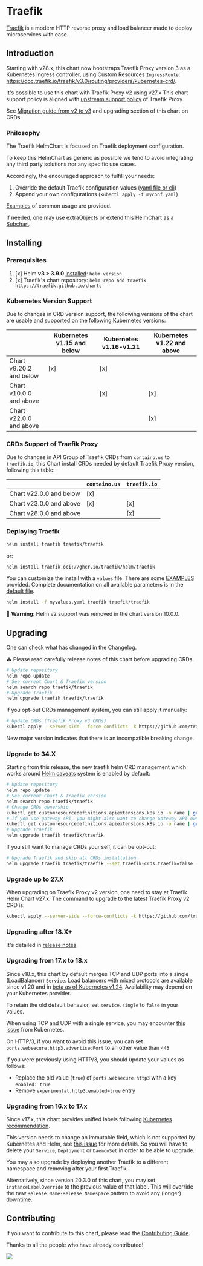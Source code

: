 # Traefik

[Traefik](https://traefik.io/) is a modern HTTP reverse proxy and load balancer made to deploy
microservices with ease.

## Introduction

Starting with v28.x, this chart now bootstraps Traefik Proxy version 3 as a Kubernetes ingress controller,
using Custom Resources `IngressRoute`: <https://doc.traefik.io/traefik/v3.0/routing/providers/kubernetes-crd/>.

It's possible to use this chart with Traefik Proxy v2 using v27.x
This chart support policy is aligned with [upstream support policy](https://doc.traefik.io/traefik/deprecation/releases/) of Traefik Proxy.

See [Migration guide from v2 to v3](https://doc.traefik.io/traefik/v3.0/migration/v2-to-v3/) and upgrading section of this chart on CRDs.

### Philosophy

The Traefik HelmChart is focused on Traefik deployment configuration.

To keep this HelmChart as generic as possible we tend
to avoid integrating any third party solutions nor any specific use cases.

Accordingly, the encouraged approach to fulfill your needs:

1. Override the default Traefik configuration values ([yaml file or cli](https://helm.sh/docs/chart_template_guide/values_files/))
2. Append your own configurations (`kubectl apply -f myconf.yaml`)

[Examples](https://github.com/traefik/traefik-helm-chart/blob/master/EXAMPLES.md) of common usage are provided.

If needed, one may use [extraObjects](./traefik/tests/values/extra.yaml) or extend this HelmChart [as a Subchart](https://helm.sh/docs/chart_template_guide/subcharts_and_globals/).

## Installing

### Prerequisites

1. [x] Helm **v3 > 3.9.0** [installed](https://helm.sh/docs/using_helm/#installing-helm): `helm version`
2. [x] Traefik's chart repository: `helm repo add traefik https://traefik.github.io/charts`

### Kubernetes Version Support

Due to changes in CRD version support, the following versions of the chart are usable and supported on the following Kubernetes versions:

|                         |  Kubernetes v1.15 and below | Kubernetes v1.16-v1.21 | Kubernetes v1.22 and above |
|-------------------------|-----------------------------|------------------------|----------------------------|
| Chart v9.20.2 and below | [x]                         | [x]                    |                            |
| Chart v10.0.0 and above |                             | [x]                    | [x]                        |
| Chart v22.0.0 and above |                             |                        | [x]                        |

### CRDs Support of Traefik Proxy

Due to changes in API Group of Traefik CRDs from `containo.us` to `traefik.io`, this Chart install CRDs needed by default Traefik Proxy version, following this table:

|                         |  `containo.us`              | `traefik.io`           |
|-------------------------|-----------------------------|------------------------|
| Chart v22.0.0 and below |  [x]                        |                        |
| Chart v23.0.0 and above |  [x]                        | [x]                    |
| Chart v28.0.0 and above |                             | [x]                    |

### Deploying Traefik

```bash
helm install traefik traefik/traefik
```

or:

```bash
helm install traefik oci://ghcr.io/traefik/helm/traefik
```

You can customize the install with a `values` file. There are some [EXAMPLES](./EXAMPLES.md) provided.
Complete documentation on all available parameters is in the [default file](./traefik/values.yaml).

```bash
helm install -f myvalues.yaml traefik traefik/traefik
```

🛂 **Warning**: Helm v2 support was removed in the chart version 10.0.0.

## Upgrading

One can check what has changed in the [Changelog](./traefik/Changelog.md).

:warning: Please read carefully release notes of this chart before upgrading CRDs.

```bash
# Update repository
helm repo update
# See current Chart & Traefik version
helm search repo traefik/traefik
# Upgrade Traefik
helm upgrade traefik traefik/traefik
```

If you opt-out CRDs management system, you can still apply it manually:

```bash
# Update CRDs (Traefik Proxy v3 CRDs)
kubectl apply --server-side --force-conflicts -k https://github.com/traefik/traefik-helm-chart/traefik-crds/
```

New major version indicates that there is an incompatible breaking change.

### Upgrade to 34.X

Starting from this release, the new traefik helm CRD management which works around [Helm caveats](https://helm.sh/docs/chart_best_practices/custom_resource_definitions/#some-caveats-and-explanations) system is enabled by default:

```bash
# Update repository
helm repo update
# See current Chart & Traefik version
helm search repo traefik/traefik
# Change CRDs ownership
kubectl get customresourcedefinitions.apiextensions.k8s.io -o name | grep traefik.io | xargs kubectl patch --type='json' -p='[{"op": "add", "path": "/metadata/labels", "value": {"app.kubernetes.io/managed-by":"Helm"}},{"op": "add", "path": "/metadata/annotations/meta.helm.sh~1release-name", "value":"traefik"},{"op": "add", "path": "/metadata/annotations/meta.helm.sh~1release-namespace", "value":"traefik"}]'
# If you use gateway API, you might also want to change Gateway API ownership
kubectl get customresourcedefinitions.apiextensions.k8s.io -o name | grep gateway.networking.k8s.io | xargs kubectl patch --type='json' -p='[{"op": "add", "path": "/metadata/labels", "value": {"app.kubernetes.io/managed-by":"Helm"}},{"op": "add", "path": "/metadata/annotations/meta.helm.sh~1release-name", "value":"traefik"},{"op": "add", "path": "/metadata/annotations/meta.helm.sh~1release-namespace", "value":"traefik"}]'
# Upgrade Traefik
helm upgrade traefik traefik/traefik
```

If you still want to manage CRDs your self, it can be opt-out:

```bash
# Upgrade Traefik and skip all CRDs installation
helm upgrade traefik traefik/traefik --set traefik-crds.traefik=false --set traefik-crds.hub=false --set traefik-crds.gateway_api=false 
```

### Upgrade up to 27.X

When upgrading on Traefik Proxy v2 version, one need to stay at Traefik Helm Chart v27.x. The command to upgrade to the latest Traefik Proxy v2 CRD is:

```bash
kubectl apply --server-side --force-conflicts -k https://github.com/traefik/traefik-helm-chart/traefik/crds/?ref=v27
```

### Upgrading after 18.X+

It's detailed in [release notes](https://github.com/traefik/traefik-helm-chart/releases).

### Upgrading from 17.x to 18.x

Since v18.x, this chart by default merges TCP and UDP ports into a single (LoadBalancer) `Service`.
Load balancers with mixed protocols are available since v1.20 and in
[beta as of Kubernetes v1.24](https://kubernetes.io/docs/concepts/services-networking/service/#load-balancers-with-mixed-protocol-types).
Availability may depend on your Kubernetes provider.

To retain the old default behavior, set `service.single` to `false` in your values.

When using TCP and UDP with a single service, you may encounter
[this issue](https://github.com/kubernetes/kubernetes/issues/47249#issuecomment-587960741)
from Kubernetes.

On HTTP/3, if you want to avoid this issue, you can set
`ports.websecure.http3.advertisedPort` to an other value than `443`

If you were previously using HTTP/3, you should update your values as follows:
  - Replace the old value (`true`) of `ports.websecure.http3` with a key `enabled: true`
  - Remove `experimental.http3.enabled=true` entry

### Upgrading from 16.x to 17.x

Since v17.x, this chart provides unified labels following
[Kubernetes recommendation](https://kubernetes.io/docs/concepts/overview/working-with-objects/common-labels/).

This version needs to change an immutable field, which is not supported by
Kubernetes and Helm, see [this issue](https://github.com/helm/helm/issues/7350)
for more details.
So you will have to delete your `Service`,  `Deployment` or `DaemonSet` in
order to be able to upgrade.

You may also upgrade by deploying another Traefik to a different namespace and
removing after your first Traefik.

Alternatively, since version 20.3.0 of this chart, you may set `instanceLabelOverride` to the previous value of that label.
This will override the new `Release.Name-Release.Namespace` pattern to avoid any (longer) downtime.

## Contributing

If you want to contribute to this chart, please read the [Contributing Guide](./CONTRIBUTING.md).

Thanks to all the people who have already contributed!

<a href="https://github.com/traefik/traefik-helm-chart/graphs/contributors">
  <img src="https://contributors-img.web.app/image?repo=traefik/traefik-helm-chart" />
</a>
